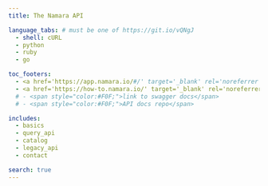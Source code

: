 ```yaml
---
title: The Namara API

language_tabs: # must be one of https://git.io/vQNgJ
  - shell: cURL
  - python
  - ruby
  - go

toc_footers:
  - <a href='https://app.namara.io/#/' target='_blank' rel='noreferrer noopener'>Go to Namara</a>
  - <a href='https://how-to.namara.io/' target='_blank' rel='noreferrer noopener'>How-To Docs</a>
  # - <span style="color:#F0F;">link to swagger docs</span>
  # - <span style="color:#F0F;">API docs repo</span>

includes:
  - basics
  - query_api
  - catalog
  - legacy_api
  - contact

search: true
---
```


